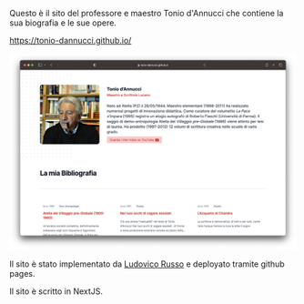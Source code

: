 Questo è il sito del professore e maestro Tonio d'Annucci che contiene la sua biografia e le sue opere.

https://tonio-dannucci.github.io/

![Sito di Tonio d'Annucci](./.imgs/screen.png)

Il sito è stato implementato da [Ludovico Russo](https://github.com/ludusrusso) e deployato tramite github pages.

Il sito è scritto in NextJS.
